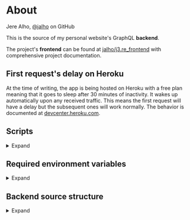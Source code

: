 # About

Jere Alho, [@jalho](https://github.com/jalho) on GitHub

This is the source of my personal website's GraphQL **backend**.

The project's **frontend** can be found at [jalho/j3.re_frontend](https://github.com/jalho/j3.re_frontend) with comprehensive project documentation.

## First request's delay on Heroku

At the time of writing, the app is being hosted on Heroku with a free plan meaning that it goes to sleep after 30 minutes of inactivity. It wakes up automatically upon any received traffic. This means the first request will have a delay but the subsequent ones will work normally. The behavior is documented at [devcenter.heroku.com](https://devcenter.heroku.com/articles/free-dyno-hours#dyno-sleeping).


## Scripts

<details>
<summary>Expand</summary>

* `npm start dev`

    *Run `src/index.ts` in continuous watch & restart mode using nodemon and ts-node. This is the only script needed in development.*

* `npm start`

    *Run `build/index.js` (compiled from TypeScript) with Node.js. Heroku web process is configured (in `Procfile`) to use this script. It does so automatically after running the build script first.*

* `npm run build`

    *Run `tsc`, i. e. compile TypeScript as configured in `tsconfig.js`. Output to `build` directory. Heroku uses this script automatically on deploy.*
</details>

## Required environment variables

<details>
<summary>Expand</summary>

(Secret) environment variables are excluded from version control. They must be added manually to the environment.

Create a `.env` file in the root directory of the project with content of shape:

    KEY1=VALUE1
    KEY2=VALUE2

| required for | key | value |
|-|-|-|
| database access | `MONGODB_URI` | `mongodb+srv://<username>:<password>@j3re.ytr5p.mongodb.net/<database name>?retryWrites=true&w=majority` |
| starting development server | `PORT` | `4000` - **Omit from Heroku!** |

where the placeholders must be replaced with the information obtained from [MongoDB dashboard](https://cloud.mongodb.com/):

* `<username>` is *j3reAdmin* (can be changed)

* `<password>` can be obtained from the dashboard

* `<database name>` is *j3re* (can be changed)
</details>

## Backend source structure

<details>
    <summary>Expand</summary>

*as of 24 July 2020*
```
src
¦   index.ts                # entry point
¦   
+---resolvers
¦       index.ts            # resolvers for GraphQL operations
¦       
+---schema                  # define data's shape in different implementations
¦   +---GraphQL
¦   ¦       index.ts        # default export for GraphQL types
¦   ¦       NoteSchema.ts   # "Note" type for GraphQL
¦   ¦       
¦   +---Mongoose
¦           index.ts        # Mongoose schemas and models
¦           
+---types
¦       index.d.ts          # own types
¦       
+---utils
        helpers.ts          # miscellaneous helper functions
        typeGuards.ts       # custom type guards for TypeScript
```
</details>